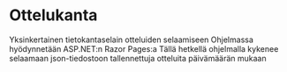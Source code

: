 # Ottelukanta
Yksinkertainen tietokantaselain otteluiden selaamiseen
Ohjelmassa hyödynnetään ASP.NET:n Razor Pages:a
Tällä hetkellä ohjelmalla kykenee selaamaan json-tiedostoon tallennettuja otteluita päivämäärän mukaan

